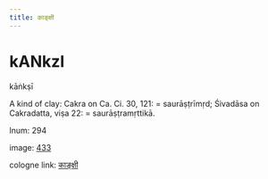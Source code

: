 ```yaml
---
title: काङ्क्षी
---
```


# kANkzI

kāṅkṣī  <div n="P" />A kind of clay: Cakra on Ca. Ci. 30, 121: = saurāṣṭrīmṛd; Śivadāsa on <div n="lb" />Cakradatta, viṣa 22: = saurāṣṭramṛttikā.

lnum: 294

image: [433](https://www.sanskrit-lexicon.uni-koeln.de/scans/csl-apidev/servepdf.php?dict=snp&page=433)

cologne link: [काङ्क्षी](https://sanskrit-lexicon.uni-koeln.de/scans/csl-apidev/getword.php?dict=snp&key=काङ्क्षी)

